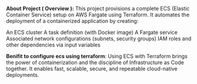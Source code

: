 **About Project ( Overview ):**
This project provisions a complete ECS (Elastic Container Service) setup on AWS Fargate using Terraform. It automates the deployment of a containerized application by creating:

An ECS cluster
A task definition (with Docker image)
A Fargate service
Associated network configurations (subnets, security groups)
IAM roles and other dependencies via input variables

**Benifit to configure ecs using terraform**:
Using ECS with Terraform brings the power of containerization and the discipline of Infrastructure as Code together. It enables fast, scalable, secure, and repeatable cloud-native deployments.

